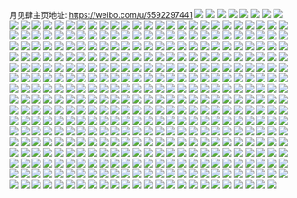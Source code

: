 月见肆主页地址: https://weibo.com/u/5592297441 
![](https://wx4.sinaimg.cn/mw2000/0066sI1Ply1h7bo11a62kj30u01sxacd.jpg) 
![](https://wx4.sinaimg.cn/mw2000/0066sI1Ply1h75y7lh2usj30wi1ycnfn.jpg) 
![](https://wx4.sinaimg.cn/mw2000/0066sI1Ply1h730e95eypj30s11j0q6h.jpg) 
![](https://wx4.sinaimg.cn/mw2000/0066sI1Ply1h730e8qz9dj30rs1j3tmu.jpg) 
![](https://wx4.sinaimg.cn/mw2000/0066sI1Ply1h6xsbyqex1j30u01sygp0.jpg) 
![](https://wx4.sinaimg.cn/mw2000/0066sI1Ply1h6rbe3k7ckj32bk36cqv6.jpg) 
![](https://wx4.sinaimg.cn/mw2000/0066sI1Ply1h4v340nkw0j30rq1awna2.jpg) 
![](https://wx4.sinaimg.cn/mw2000/0066sI1Ply1h4u18osd7fj32802yob2c.jpg) 
![](https://wx4.sinaimg.cn/mw2000/0066sI1Ply1h4u18mb9vpj32802yoe84.jpg) 
![](https://wx4.sinaimg.cn/mw2000/0066sI1Ply1h4u18uasa0j32802yohdw.jpg) 
![](https://wx4.sinaimg.cn/mw2000/0066sI1Ply1h4u18q6gkej31sc2dsnpe.jpg) 
![](https://wx4.sinaimg.cn/mw2000/0066sI1Ply1h4u18rcfr4j31sc2dshdu.jpg) 
![](https://wx4.sinaimg.cn/mw2000/0066sI1Ply1h4tz4ul0sej30wi1ycjy9.jpg) 
![](https://wx4.sinaimg.cn/mw2000/0066sI1Ply1h4tza6bzd5j32yo280npf.jpg) 
![](https://wx4.sinaimg.cn/mw2000/0066sI1Ply1h4qgtlqkdtj30rv0q3agl.jpg) 
![](https://wx4.sinaimg.cn/mw2000/0066sI1Ply1h4n2aumk8lj30nq0vjtgc.jpg) 
![](https://wx4.sinaimg.cn/mw2000/0066sI1Ply1h4cnz71pnjj33402c0e82.jpg) 
![](https://wx4.sinaimg.cn/mw2000/0066sI1Ply1h48271hblwj30wi17ck4i.jpg) 
![](https://wx4.sinaimg.cn/mw2000/0066sI1Ply1h45kdpdzj0j32c02c0e81.jpg) 
![](https://wx4.sinaimg.cn/mw2000/0066sI1Ply1h3yiwah1cfj30wi1ycqv5.jpg) 
![](https://wx4.sinaimg.cn/mw2000/0066sI1Ply1h3llx9hopxj31400u011a.jpg) 
![](https://wx4.sinaimg.cn/mw2000/0066sI1Ply1h3llx9te8aj31400u0gtk.jpg) 
![](https://wx4.sinaimg.cn/mw2000/0066sI1Ply1h2wle1kvpej30zj1hb7k9.jpg) 
![](https://wx4.sinaimg.cn/mw2000/0066sI1Ply1h2wle2768yj30vx1bv49z.jpg) 
![](https://wx4.sinaimg.cn/mw2000/0066sI1Ply1h2wle2ttylj310y1jfanh.jpg) 
![](https://wx4.sinaimg.cn/mw2000/0066sI1Ply1h2wle3c3fsj311s1kw466.jpg) 
![](https://wx4.sinaimg.cn/mw2000/0066sI1Ply1h2wle3otrpj311w1kwamd.jpg) 
![](https://wx4.sinaimg.cn/mw2000/0066sI1Ply1h2wle0t7sdj311w1kwk4r.jpg) 
![](https://wx4.sinaimg.cn/mw2000/0066sI1Ply1h16a6gtxklj334033vnpg.jpg) 
![](https://wx4.sinaimg.cn/mw2000/0066sI1Ply1h152gcfqssj32c03407wk.jpg) 
![](https://wx4.sinaimg.cn/mw2000/0066sI1Ply1h152ge896aj32c0340e85.jpg) 
![](https://wx4.sinaimg.cn/mw2000/0066sI1Ply1h152ggrr8vj32802yokjn.jpg) 
![](https://wx4.sinaimg.cn/mw2000/0066sI1Ply1h152gatqc7j32802yokjn.jpg) 
![](https://wx4.sinaimg.cn/mw2000/0066sI1Ply1h0j3ahgn51j30u01sx441.jpg) 
![](https://wx4.sinaimg.cn/mw2000/0066sI1Ply1h0j3ah7frqj30u01sxteb.jpg) 
![](https://wx4.sinaimg.cn/mw2000/0066sI1Ply1h0j3ahu8x0j30u01sxafs.jpg) 
![](https://wx4.sinaimg.cn/mw2000/0066sI1Ply1h0du4giw8yj32802you10.jpg) 
![](https://wx4.sinaimg.cn/mw2000/0066sI1Ply1h0du4nmxhej32802yox6r.jpg) 
![](https://wx4.sinaimg.cn/mw2000/0066sI1Ply1h0du4oa4nmj30u01sxgxe.jpg) 
![](https://wx4.sinaimg.cn/mw2000/0066sI1Ply1h0du478obzj30u01sx7bc.jpg) 
![](https://wx4.sinaimg.cn/mw2000/0066sI1Ply1h0du4qjkuhj31yc0winju.jpg) 
![](https://wx4.sinaimg.cn/mw2000/0066sI1Ply1h0du4ss2w6j31yc0wie21.jpg) 
![](https://wx4.sinaimg.cn/mw2000/0066sI1Ply1h0du4uj4h8j31yc0wiazi.jpg) 
![](https://wx4.sinaimg.cn/mw2000/0066sI1Ply1h0du4wcnhbj31yc0wi1kx.jpg) 
![](https://wx4.sinaimg.cn/mw2000/0066sI1Ply1gzz6h0op68j32802yokjo.jpg) 
![](https://wx4.sinaimg.cn/mw2000/0066sI1Ply1gztgwi2opyj30u01sy103.jpg) 
![](https://wx4.sinaimg.cn/mw2000/0066sI1Ply1gzkc3equb0j32yo280npf.jpg) 
![](https://wx4.sinaimg.cn/mw2000/0066sI1Ply1gz22cypc0jj32802yoe83.jpg) 
![](https://wx4.sinaimg.cn/mw2000/0066sI1Ply1gz22d1au79j32802yoqv7.jpg) 
![](https://wx4.sinaimg.cn/mw2000/0066sI1Ply1gyxx3oqsevj31jk224h4p.jpg) 
![](https://wx4.sinaimg.cn/mw2000/0066sI1Ply1gyvibestnsj30u01sxk34.jpg) 
![](https://wx4.sinaimg.cn/mw2000/0066sI1Ply1gytc00sgv3j30wi1ycthi.jpg) 
![](https://wx4.sinaimg.cn/mw2000/0066sI1Ply1gyfi6b5aadj32802yonpf.jpg) 
![](https://wx4.sinaimg.cn/mw2000/0066sI1Ply1gy50qr6zvzj30u0140n24.jpg) 
![](https://wx4.sinaimg.cn/mw2000/0066sI1Ply1gy0h4ofm3aj30u0140guf.jpg) 
![](https://wx4.sinaimg.cn/mw2000/0066sI1Ply1gy0h4os4tjj30gk0mhmxp.jpg) 
![](https://wx4.sinaimg.cn/mw2000/0066sI1Ply1gxxm8vxj1qj30k00k0af0.jpg) 
![](https://wx4.sinaimg.cn/mw2000/0066sI1Ply1gxxma012kuj32yo2801l0.jpg) 
![](https://wx4.sinaimg.cn/mw2000/0066sI1Ply1gxxma6eey8j33402c0qv6.jpg) 
![](https://wx4.sinaimg.cn/mw2000/0066sI1Ply1gxpahhbqsdj32yo280e84.jpg) 
![](https://wx4.sinaimg.cn/mw2000/0066sI1Ply1gxpaf4ysimj32802yoe84.jpg) 
![](https://wx4.sinaimg.cn/mw2000/0066sI1Ply1gxpahqgi6aj32802yo4qs.jpg) 
![](https://wx4.sinaimg.cn/mw2000/0066sI1Ply1gxpahxe6vaj32yo280npg.jpg) 
![](https://wx4.sinaimg.cn/mw2000/0066sI1Ply1gxc9y80gw1j30u0140gw1.jpg) 
![](https://wx4.sinaimg.cn/mw2000/0066sI1Ply1gxb6d2xqw9j31400u0jyi.jpg) 
![](https://wx4.sinaimg.cn/mw2000/0066sI1Ply1gx5972mbuhj30u0140tj6.jpg) 
![](https://wx4.sinaimg.cn/mw2000/0066sI1Ply1gx5971m1dkj30u0140dsk.jpg) 
![](https://wx4.sinaimg.cn/mw2000/0066sI1Ply1gwu5d1f2osj30wi177dwt.jpg) 
![](https://wx4.sinaimg.cn/mw2000/0066sI1Ply1gwkmb56g0gj30u00u0tln.jpg) 
![](https://wx4.sinaimg.cn/mw2000/0066sI1Ply1gwifti5rvdj32802you0z.jpg) 
![](https://wx4.sinaimg.cn/mw2000/0066sI1Ply1gwiftmurzuj32802yokjn.jpg) 
![](https://wx4.sinaimg.cn/mw2000/0066sI1Ply1gw7rmbv8clj30u00u0ahm.jpg) 
![](https://wx4.sinaimg.cn/mw2000/0066sI1Ply1gw7rmci5dyj30u00u0q9f.jpg) 
![](https://wx4.sinaimg.cn/mw2000/0066sI1Ply1gvzwafsh7aj32yo280u0z.jpg) 
![](https://wx4.sinaimg.cn/mw2000/0066sI1Ply1gvzwabrigdj32802yonpg.jpg) 
![](https://wx4.sinaimg.cn/mw2000/0066sI1Ply1gvzwae1vm1j32yo2804qr.jpg) 
![](https://wx4.sinaimg.cn/mw2000/0066sI1Ply1gvzwa945o0j32yo1o0kjm.jpg) 
![](https://wx4.sinaimg.cn/mw2000/0066sI1Ply1gvzwah57cgj33402c0u0y.jpg) 
![](https://wx4.sinaimg.cn/mw2000/0066sI1Ply1gvzwaisumnj32yo1o0e82.jpg) 
![](https://wx4.sinaimg.cn/mw2000/0066sI1Ply1gvzwaud3ebj32802you0z.jpg) 
![](https://wx4.sinaimg.cn/mw2000/0066sI1Ply1gvzwanvao5j32802yo1l1.jpg) 
![](https://wx4.sinaimg.cn/mw2000/0066sI1Ply1gvu3ikhoqrj316o16oqg3.jpg) 
![](https://wx4.sinaimg.cn/mw2000/0066sI1Ply1gvhanl11xrj60u00bf75o02.jpg) 
![](https://wx4.sinaimg.cn/mw2000/0066sI1Ply1gvfx8yu8nyj60c80c1myj02.jpg) 
![](https://wx4.sinaimg.cn/mw2000/0066sI1Ply1gv6pwibg5cj62yo2yo1l002.jpg) 
![](https://wx4.sinaimg.cn/mw2000/0066sI1Ply1gubtzkz8ynj61t00u0ajb02.jpg) 
![](https://wx4.sinaimg.cn/mw2000/0066sI1Ply1gubtzp3zdfj61t00u0ajw02.jpg) 
![](https://wx4.sinaimg.cn/mw2000/0066sI1Ply1gubtzrus69j31t00u0akb.jpg) 
![](https://wx4.sinaimg.cn/mw2000/0066sI1Ply1gu653mew1ej60qo1avwh002.jpg) 
![](https://wx4.sinaimg.cn/mw2000/0066sI1Ply1gu653n197vj60qo1b9mzr02.jpg) 
![](https://wx4.sinaimg.cn/mw2000/0066sI1Ply1gt4mjsc5vpj316o16o1kx.jpg) 
![](https://wx4.sinaimg.cn/mw2000/0066sI1Ply1gt0m7c21i0j328t340b29.jpg) 
![](https://wx4.sinaimg.cn/mw2000/0066sI1Pgy1gsfti4gtogj31w12ip7wj.jpg) 
![](https://wx4.sinaimg.cn/mw2000/0066sI1Pgy1gsfti6nhtgj31w12ip4qr.jpg) 
![](https://wx4.sinaimg.cn/mw2000/0066sI1Pgy1gsfti8jkg3j34cg39cnpf.jpg) 
![](https://wx4.sinaimg.cn/mw2000/0066sI1Pgy1gsftibesdyj32io1xrnpf.jpg) 
![](https://wx4.sinaimg.cn/mw2000/0066sI1Pgy1gsftid7rwkj313a0u04lm.jpg) 
![](https://wx4.sinaimg.cn/mw2000/0066sI1Ply1gs46dbqzl0j31e71e71kx.jpg) 
![](https://wx4.sinaimg.cn/mw2000/0066sI1Ply1gs46dd9242j317u17t4l4.jpg) 
![](https://wx4.sinaimg.cn/mw2000/0066sI1Ply1gs46deivkkj31a21a1khp.jpg) 
![](https://wx4.sinaimg.cn/mw2000/0066sI1Ply1gs46dg1gwej3175174qk0.jpg) 
![](https://wx4.sinaimg.cn/mw2000/0066sI1Ply1gs454l384cj31mo1mo1l1.jpg) 
![](https://wx4.sinaimg.cn/mw2000/0066sI1Ply1grvcg9pr7vj30u018yjvm.jpg) 
![](https://wx4.sinaimg.cn/mw2000/0066sI1Ply1grtsxe9p0uj32681mob2d.jpg) 
![](https://wx4.sinaimg.cn/mw2000/0066sI1Ply1grtsxf0zjqj316l16nnpd.jpg) 
![](https://wx4.sinaimg.cn/mw2000/0066sI1Ply1grtsyclu5oj61400u0n2302.jpg) 
![](https://wx4.sinaimg.cn/mw2000/0066sI1Ply1grp5vvi2dfj30mg0bamyp.jpg) 
![](https://wx4.sinaimg.cn/mw2000/0066sI1Ply1grgvclf8rvj30u00h6taf.jpg) 
![](https://wx4.sinaimg.cn/mw2000/0066sI1Ply1grgvdja3pwj30u00u0n0c.jpg) 
![](https://wx4.sinaimg.cn/mw2000/0066sI1Ply1grci9dq4qmj31400u0grf.jpg) 
![](https://wx4.sinaimg.cn/mw2000/0066sI1Ply1grciapujlwj31mo268kjq.jpg) 
![](https://wx4.sinaimg.cn/mw2000/0066sI1Ply1grcias60huj31mo268qvb.jpg) 
![](https://wx4.sinaimg.cn/mw2000/0066sI1Ply1grciauaxegj31mo268kjr.jpg) 
![](https://wx4.sinaimg.cn/mw2000/0066sI1Ply1grci5ubhqpj30qo0qowgr.jpg) 
![](https://wx4.sinaimg.cn/mw2000/0066sI1Ply1gr93virsr3j30u00dcjsg.jpg) 
![](https://wx4.sinaimg.cn/mw2000/0066sI1Ply1gr5aq9ksosj30u00i9n44.jpg) 
![](https://wx4.sinaimg.cn/mw2000/0066sI1Ply1gqzu2izy8lj31mo268kjq.jpg) 
![](https://wx4.sinaimg.cn/mw2000/0066sI1Ply1gqzu2kb980j62yo3y8qv702.jpg) 
![](https://wx4.sinaimg.cn/mw2000/0066sI1Ply1gqztx50rlsj60u01t04lm02.jpg) 
![](https://wx4.sinaimg.cn/mw2000/0066sI1Ply1gqp2x06lxkj31kw16onpd.jpg) 
![](https://wx4.sinaimg.cn/mw2000/0066sI1Ply1gqmsn9h3ppj31t00u0avp.jpg) 
![](https://wx4.sinaimg.cn/mw2000/0066sI1Ply1gqmsna2hyoj31t00u0nfe.jpg) 
![](https://wx4.sinaimg.cn/mw2000/0066sI1Ply1gqmsnah0d5j31t00u0qk3.jpg) 
![](https://wx4.sinaimg.cn/mw2000/0066sI1Ply1gqmsnauvr6j31t00u0h22.jpg) 
![](https://wx4.sinaimg.cn/mw2000/0066sI1Ply1gqmsnbaat6j31t00u07jq.jpg) 
![](https://wx4.sinaimg.cn/mw2000/0066sI1Ply1gqmsnci05cj31t00u0gx8.jpg) 
![](https://wx4.sinaimg.cn/mw2000/0066sI1Ply1gqmsnd0dsgj31t00u0wxx.jpg) 
![](https://wx4.sinaimg.cn/mw2000/0066sI1Ply1gqmsndb2vuj31t00u04ea.jpg) 
![](https://wx4.sinaimg.cn/mw2000/0066sI1Ply1gqmsndqyrfj31t00u0dzg.jpg) 
![](https://wx4.sinaimg.cn/mw2000/0066sI1Ply1gqm8wfouokj32402tcu0x.jpg) 
![](https://wx4.sinaimg.cn/mw2000/0066sI1Ply1gqkb13r7aoj3240240x6p.jpg) 
![](https://wx4.sinaimg.cn/mw2000/0066sI1Ply1gqjlfirp0aj30u00u0q7l.jpg) 
![](https://wx4.sinaimg.cn/mw2000/0066sI1Ply1gqic11w4rgj30u011iq8f.jpg) 
![](https://wx4.sinaimg.cn/mw2000/0066sI1Ply1gq8j27gsjcj316o16o1kx.jpg) 
![](https://wx4.sinaimg.cn/mw2000/0066sI1Ply1gq8j296qh1j316o16o1kx.jpg) 
![](https://wx4.sinaimg.cn/mw2000/0066sI1Ply1gq8j2a5eh5j316o16o1kx.jpg) 
![](https://wx4.sinaimg.cn/mw2000/0066sI1Ply1gq8j5q4szbj30tc0u0ai9.jpg) 
![](https://wx4.sinaimg.cn/mw2000/0066sI1Ply1gq8j5r9rwcj31mq1o04qp.jpg) 
![](https://wx4.sinaimg.cn/mw2000/0066sI1Ply1gq8j7hz0jkj31mo1mo1l0.jpg) 
![](https://wx4.sinaimg.cn/mw2000/0066sI1Ply1gq5nfdaoprj31kw16ohdt.jpg) 
![](https://wx4.sinaimg.cn/mw2000/0066sI1Ply1gq5nff1zq3j31kw16ou0x.jpg) 
![](https://wx4.sinaimg.cn/mw2000/0066sI1Ply1gq5nfl596tj32681mo4qt.jpg) 
![](https://wx4.sinaimg.cn/mw2000/0066sI1Ply1gq5nfgtm53j31kw16ox6p.jpg) 
![](https://wx4.sinaimg.cn/mw2000/0066sI1Ply1gq5nfmt5u6j31mo2684qs.jpg) 
![](https://wx4.sinaimg.cn/mw2000/0066sI1Ply1gq5nfje8omj33402c0x6v.jpg) 
![](https://wx4.sinaimg.cn/mw2000/0066sI1Ply1gq39rq2us8j31ey0u0tjm.jpg) 
![](https://wx4.sinaimg.cn/mw2000/0066sI1Ply1gq26rtmzbxj30km0kmadt.jpg) 
![](https://wx4.sinaimg.cn/mw2000/0066sI1Ply1gq0g3csgh4j30u00u0dkz.jpg) 
![](https://wx4.sinaimg.cn/mw2000/0066sI1Ply1gpye5if6pij32681moe87.jpg) 
![](https://wx4.sinaimg.cn/mw2000/0066sI1Ply1gpye5l6wuzj32681mo1l3.jpg) 
![](https://wx4.sinaimg.cn/mw2000/0066sI1Ply1gpvunvby4jj30sk0sjwh9.jpg) 
![](https://wx4.sinaimg.cn/mw2000/0066sI1Ply1gpqokq9339j30u01t0k50.jpg) 
![](https://wx4.sinaimg.cn/mw2000/0066sI1Ply1gpnqfxon3wj31hc0qo7wh.jpg) 
![](https://wx4.sinaimg.cn/mw2000/0066sI1Ply1gphetri9i4j30sv1hc7v1.jpg) 
![](https://wx4.sinaimg.cn/mw2000/0066sI1Ply1gph642s357j32tc2407wi.jpg) 
![](https://wx4.sinaimg.cn/mw2000/0066sI1Ply1gpeogntjpyj30u00tyab1.jpg) 
![](https://wx4.sinaimg.cn/mw2000/0066sI1Ply1gpeogobjhxj30u00tyt9f.jpg) 
![](https://wx4.sinaimg.cn/mw2000/0066sI1Ply1govgcpxq51j32c0340u0y.jpg) 
![](https://wx4.sinaimg.cn/mw2000/0066sI1Ply1goqgv1zud7j30u00u01kx.jpg) 
![](https://wx4.sinaimg.cn/mw2000/0066sI1Ply1goozh5objvj30u00u0quc.jpg) 
![](https://wx4.sinaimg.cn/mw2000/0066sI1Ply1gnznu1igf7j30u00x2jwh.jpg) 
![](https://wx4.sinaimg.cn/mw2000/0066sI1Ply1gnatr3k3ydj30at0gvt9z.jpg) 
![](https://wx4.sinaimg.cn/mw2000/0066sI1Ply1gna5kcb6m8j30u0140n20.jpg) 
![](https://wx4.sinaimg.cn/mw2000/0066sI1Ply1gna5kczt76j30k00f03zq.jpg) 
![](https://wx4.sinaimg.cn/mw2000/0066sI1Ply1gmztzg94xqj31400u0qv5.jpg) 
![](https://wx4.sinaimg.cn/mw2000/0066sI1Ply1gmrowx2clwj315o2507wh.jpg) 
![](https://wx4.sinaimg.cn/mw2000/0066sI1Ply1gmkv2aginfj30u00u0x38.jpg) 
![](https://wx4.sinaimg.cn/mw2000/0066sI1Ply1gmioqqy139j30qo0qojsx.jpg) 
![](https://wx4.sinaimg.cn/mw2000/0066sI1Ply1gm0iku2jbsj33uw5eh1ky.jpg) 
![](https://wx4.sinaimg.cn/mw2000/0066sI1Ply1gm0ikrbbofj31900u0tdj.jpg) 
![](https://wx4.sinaimg.cn/mw2000/0066sI1Ply1glzwxhvhk7j30u01t07da.jpg) 
![](https://wx4.sinaimg.cn/mw2000/0066sI1Ply1glzwxi5uqcj30t50mdmzz.jpg) 
![](https://wx4.sinaimg.cn/mw2000/0066sI1Ply1glyq0sldy6j30u00ocgo2.jpg) 
![](https://wx4.sinaimg.cn/mw2000/0066sI1Ply1glyq0tduvhj30u00u01kx.jpg) 
![](https://wx4.sinaimg.cn/mw2000/0066sI1Ply1glqveuaupsj32402tckjn.jpg) 
![](https://wx4.sinaimg.cn/mw2000/0066sI1Ply1glqvevfi7fj32402tckjn.jpg) 
![](https://wx4.sinaimg.cn/mw2000/0066sI1Ply1gljwa8182kj30u00qmqa7.jpg) 
![](https://wx4.sinaimg.cn/mw2000/0066sI1Ply1glaht56pz2j30u00u015w.jpg) 
![](https://wx4.sinaimg.cn/mw2000/0066sI1Ply1gl6g6chgzej30u0140qa7.jpg) 
![](https://wx4.sinaimg.cn/mw2000/0066sI1Ply1gl2ban9mrrj30u00rxdms.jpg) 
![](https://wx4.sinaimg.cn/mw2000/0066sI1Ply1gkxuqu0swvj32tc2407wi.jpg) 
![](https://wx4.sinaimg.cn/mw2000/0066sI1Ply1gkrvtp67tcj32402tcu0x.jpg) 
![](https://wx4.sinaimg.cn/mw2000/0066sI1Ply1gknnn90b2cj30u00u0au1.jpg) 
![](https://wx4.sinaimg.cn/mw2000/0066sI1Ply1gkepir72d2j30u00u0x5d.jpg) 
![](https://wx4.sinaimg.cn/mw2000/0066sI1Ply1gkda9miohlj30wv0gj419.jpg) 
![](https://wx4.sinaimg.cn/mw2000/0066sI1Ply1gk6p0yzlfjj31400u0e81.jpg) 
![](https://wx4.sinaimg.cn/mw2000/0066sI1Ply1gk5ef4er1vj30u00u04qp.jpg) 
![](https://wx4.sinaimg.cn/mw2000/0066sI1Ply1gk08uvuyovj30u00u04qp.jpg) 
![](https://wx4.sinaimg.cn/mw2000/0066sI1Ply1gk08uwhukuj30u00u04qp.jpg) 
![](https://wx4.sinaimg.cn/mw2000/0066sI1Ply1gjtyuo468oj312l108n1k.jpg) 
![](https://wx4.sinaimg.cn/mw2000/0066sI1Ply1gjtyuoby3hj30zv0wbmyz.jpg) 
![](https://wx4.sinaimg.cn/mw2000/0066sI1Ply1gjiauipqchj32tc2407wi.jpg) 
![](https://wx4.sinaimg.cn/mw2000/0066sI1Ply1gjchiv8pvkj30u00u07wh.jpg) 
![](https://wx4.sinaimg.cn/mw2000/0066sI1Ply1gj1wpg4jfdj32402tcnpd.jpg) 
![](https://wx4.sinaimg.cn/mw2000/0066sI1Ply1gj1wpifghjj32402tcqv5.jpg) 
![](https://wx4.sinaimg.cn/mw2000/0066sI1Ply1giza3x5txbj32tc2404qr.jpg) 
![](https://wx4.sinaimg.cn/mw2000/0066sI1Ply1giza3yldpjj32tc240qv6.jpg) 
![](https://wx4.sinaimg.cn/mw2000/0066sI1Ply1giza407q9xj32tc240hdv.jpg) 
![](https://wx4.sinaimg.cn/mw2000/0066sI1Ply1giza41tbjbj32402tchdu.jpg) 
![](https://wx4.sinaimg.cn/mw2000/0066sI1Ply1giv2ow6dzrj32tc240b2a.jpg) 
![](https://wx4.sinaimg.cn/mw2000/0066sI1Ply1giv2oyo31yj32tc240e82.jpg) 
![](https://wx4.sinaimg.cn/mw2000/0066sI1Ply1gievoaaezej30u00u07uk.jpg) 
![](https://wx4.sinaimg.cn/mw2000/0066sI1Ply1gib2b637hkj30u00gdabb.jpg) 
![](https://wx4.sinaimg.cn/mw2000/0066sI1Ply1gib2b6g7qgj30u00juq69.jpg) 
![](https://wx4.sinaimg.cn/mw2000/0066sI1Ply1gib2b6t399j30u00z10xq.jpg) 
![](https://wx4.sinaimg.cn/mw2000/0066sI1Ply1ghwi32yf3dj30u01t0e0w.jpg) 
![](https://wx4.sinaimg.cn/mw2000/0066sI1Ply1ghwi33g09vj30u01t017c.jpg) 
![](https://wx4.sinaimg.cn/mw2000/0066sI1Ply1ghrwvhznr6j30u00u01kx.jpg) 
![](https://wx4.sinaimg.cn/mw2000/0066sI1Ply1ghrwvj1u4mj30u00u07wh.jpg) 
![](https://wx4.sinaimg.cn/mw2000/0066sI1Ply1ghf14046qrj30u00u0hdt.jpg) 
![](https://wx4.sinaimg.cn/mw2000/0066sI1Ply1ghf142a5d1j30u01t07wh.jpg) 
![](https://wx4.sinaimg.cn/mw2000/0066sI1Ply1ggbx63uavnj30u00s4afx.jpg) 
![](https://wx4.sinaimg.cn/mw2000/0066sI1Ply1ggbx64a93yj30u00skgqr.jpg) 
![](https://wx4.sinaimg.cn/mw2000/0066sI1Ply1ggbx64ktmij30u00s3af6.jpg) 
![](https://wx4.sinaimg.cn/mw2000/0066sI1Ply1gfz8u44l8uj30u01t07pa.jpg) 
![](https://wx4.sinaimg.cn/mw2000/0066sI1Ply1gfz8u4movej30u01t0gmq.jpg) 
![](https://wx4.sinaimg.cn/mw2000/0066sI1Ply1gftcjgdhpjj30u01t0q8x.jpg) 
![](https://wx4.sinaimg.cn/mw2000/0066sI1Ply1gfrlfx9z1dj30yc1n81kx.jpg) 
![](https://wx4.sinaimg.cn/mw2000/0066sI1Ply1gfrlfxseqcj30yc1n8e6v.jpg) 
![](https://wx4.sinaimg.cn/mw2000/0066sI1Ply1gfrlfyinhaj30z91iy1k8.jpg) 
![](https://wx4.sinaimg.cn/mw2000/0066sI1Ply1gfrlfzdxgjj30z90ppakz.jpg) 
![](https://wx4.sinaimg.cn/mw2000/0066sI1Ply1gfrlfztz5fj30va1n5hc7.jpg) 
![](https://wx4.sinaimg.cn/mw2000/0066sI1Ply1gfouw7g3wtj30u01t04qp.jpg) 
![](https://wx4.sinaimg.cn/mw2000/0066sI1Ply1gfouw8kbmrj30u01t04qp.jpg) 
![](https://wx4.sinaimg.cn/mw2000/0066sI1Ply1gflzp6cpttj31t00u0tq4.jpg) 
![](https://wx4.sinaimg.cn/mw2000/0066sI1Ply1gfeeaucn0kj30u012d0zt.jpg) 
![](https://wx4.sinaimg.cn/mw2000/0066sI1Ply1gf8jazl5q8j31n918fqd4.jpg) 
![](https://wx4.sinaimg.cn/mw2000/0066sI1Ply1gf8jazxh5sj31n918f7fu.jpg) 
![](https://wx4.sinaimg.cn/mw2000/0066sI1Ply1gf8jb0agvej31n918fgza.jpg) 
![](https://wx4.sinaimg.cn/mw2000/0066sI1Ply1gf8jb0qn3zj31n918f148.jpg) 
![](https://wx4.sinaimg.cn/mw2000/0066sI1Ply1gf2gwhxqsfj30u00u0n26.jpg) 
![](https://wx4.sinaimg.cn/mw2000/0066sI1Ply1gf239plyknj30u00nk0y6.jpg) 
![](https://wx4.sinaimg.cn/mw2000/0066sI1Ply1gf239q6350j30u00o1afk.jpg) 
![](https://wx4.sinaimg.cn/mw2000/0066sI1Ply1gf239qjslmj30u00csq5c.jpg) 
![](https://wx4.sinaimg.cn/mw2000/0066sI1Ply1gez0bbvdxkj30u01t01ed.jpg) 
![](https://wx4.sinaimg.cn/mw2000/0066sI1Ply1gez0bc69swj30u01t0e1p.jpg) 
![](https://wx4.sinaimg.cn/mw2000/0066sI1Ply1gewce12qzfj31hc0u0412.jpg) 
![](https://wx4.sinaimg.cn/mw2000/0066sI1Ply1gewce1q0nyj31t00u07ke.jpg) 
![](https://wx4.sinaimg.cn/mw2000/0066sI1Ply1gevw4s319ij30u01t0wne.jpg) 
![](https://wx4.sinaimg.cn/mw2000/0066sI1Ply1ger3jjymwwj30rs14hwh2.jpg) 
![](https://wx4.sinaimg.cn/mw2000/0066sI1Ply1gepiz5u2q6j30m80kl3zz.jpg) 
![](https://wx4.sinaimg.cn/mw2000/0066sI1Ply1gencujqrj0j30u01t0758.jpg) 
![](https://wx4.sinaimg.cn/mw2000/0066sI1Ply1gekvobsr6jj30u00u0gry.jpg) 
![](https://wx4.sinaimg.cn/mw2000/0066sI1Ply1gejvwzy34cj30u00qqjvn.jpg) 
![](https://wx4.sinaimg.cn/mw2000/0066sI1Ply1gedbnlmxstj30qo0qo767.jpg) 
![](https://wx4.sinaimg.cn/mw2000/0066sI1Ply1geblnbj86yj30u018f495.jpg) 
![](https://wx4.sinaimg.cn/mw2000/0066sI1Ply1ge70m2boz1j30qo0lejt7.jpg) 
![](https://wx4.sinaimg.cn/mw2000/0066sI1Ply1ge4r5pw9lij30u00u0ada.jpg) 
![](https://wx4.sinaimg.cn/mw2000/0066sI1Ply1ge454ctdjsj30ov0ovwl4.jpg) 
![](https://wx4.sinaimg.cn/mw2000/0066sI1Ply1ge0mhj0cnmj30u00u0aff.jpg) 
![](https://wx4.sinaimg.cn/mw2000/0066sI1Ply1ge0mlv4d8wj30u00u00wo.jpg) 
![](https://wx4.sinaimg.cn/mw2000/0066sI1Ply1ge0idgun3yj30qo0zk0vo.jpg) 
![](https://wx4.sinaimg.cn/mw2000/0066sI1Ply1gdzl8lx4erj30u00u0h4p.jpg) 
![](https://wx4.sinaimg.cn/mw2000/0066sI1Ply1gdz8r2znkuj30u00tytaw.jpg) 
![](https://wx4.sinaimg.cn/mw2000/0066sI1Ply1gdz8r3kcghj30u00u0jxc.jpg) 
![](https://wx4.sinaimg.cn/mw2000/0066sI1Ply1gdz8r3siokj30u00tyn0h.jpg) 
![](https://wx4.sinaimg.cn/mw2000/0066sI1Ply1gdysd467rwj30qo0qo40g.jpg) 
![](https://wx4.sinaimg.cn/mw2000/0066sI1Ply1gdvd2ayul5j30u00u0qa8.jpg) 
![](https://wx4.sinaimg.cn/mw2000/0066sI1Ply1gdrdviqqgxj32tc240nop.jpg) 
![](https://wx4.sinaimg.cn/mw2000/0066sI1Ply1gdnt3bqcfij30ps0hvjud.jpg) 
![](https://wx4.sinaimg.cn/mw2000/0066sI1Ply1gdnj0tab4fj30ic07cmy9.jpg) 
![](https://wx4.sinaimg.cn/mw2000/0066sI1Ply1gdm5za58hjj3074074dg1.jpg) 
![](https://wx4.sinaimg.cn/mw2000/0066sI1Ply1gdfglqabm4j3222340qv5.jpg) 
![](https://wx4.sinaimg.cn/mw2000/0066sI1Ply1gdfglocsvdj30tf15jgxy.jpg) 
![](https://wx4.sinaimg.cn/mw2000/0066sI1Ply1gdfgm15j5bj33n856oqv6.jpg) 
![](https://wx4.sinaimg.cn/mw2000/0066sI1Ply1gdfglxsa6hj32kl3uxhdx.jpg) 
![](https://wx4.sinaimg.cn/mw2000/0066sI1Ply1gdfgm4zph9j33gg56onpe.jpg) 
![](https://wx4.sinaimg.cn/mw2000/0066sI1Ply1gdfgm5ric7j30kt0zu773.jpg) 
![](https://wx4.sinaimg.cn/mw2000/0066sI1Ply1gdfgm991gpj31jk2lrhdy.jpg) 
![](https://wx4.sinaimg.cn/mw2000/0066sI1Ply1gdfgm9ukq3j30k00ukgo7.jpg) 
![](https://wx4.sinaimg.cn/mw2000/0066sI1Ply1gd9y8qdjz8j30u00tymy4.jpg) 
![](https://wx4.sinaimg.cn/mw2000/0066sI1Ply1gd6jkvkfs5j30u01t0kj8.jpg) 
![](https://wx4.sinaimg.cn/mw2000/0066sI1Ply1gd5sxwgbcfj30u00u04eu.jpg) 
![](https://wx4.sinaimg.cn/mw2000/0066sI1Ply1gd5sxzz4vqj32tc2404qq.jpg) 
![](https://wx4.sinaimg.cn/mw2000/0066sI1Ply1gcoyc2rjhyj30u01t0e38.jpg) 
![](https://wx4.sinaimg.cn/mw2000/0066sI1Ply1gcno4503vbj30u01t0gog.jpg) 
![](https://wx4.sinaimg.cn/mw2000/0066sI1Ply1gcleuzgckzj30ku10otiv.jpg) 
![](https://wx4.sinaimg.cn/mw2000/0066sI1Ply1gci95su30pj32tc2407wi.jpg) 
![](https://wx4.sinaimg.cn/mw2000/0066sI1Ply1gci95xb4duj32tc240npe.jpg) 
![](https://wx4.sinaimg.cn/mw2000/0066sI1Ply1gc4idtrczjj30yc1o0trg.jpg) 
![](https://wx4.sinaimg.cn/mw2000/0066sI1Ply1gbz7h9xqhrj30u00u0wy5.jpg) 
![](https://wx4.sinaimg.cn/mw2000/0066sI1Ply1gbycw0ox03j30u00u0nca.jpg) 
![](https://wx4.sinaimg.cn/mw2000/0066sI1Ply1ga4jge9te4j30yi0v37wh.jpg) 
![](https://wx4.sinaimg.cn/mw2000/0066sI1Ply1ga38ohpei2j30u00vkwl6.jpg) 
![](https://wx4.sinaimg.cn/mw2000/0066sI1Ply1g9wfgoub0zj30u00jcn0y.jpg) 
![](https://wx4.sinaimg.cn/mw2000/0066sI1Ply1g9uzbx68dlj30u01f3462.jpg) 
![](https://wx4.sinaimg.cn/mw2000/0066sI1Ply1g9uzbyy7hrj315b1yce81.jpg) 
![](https://wx4.sinaimg.cn/mw2000/0066sI1Ply1g9a4k9svx6j30qo0qoq3r.jpg) 
![](https://wx4.sinaimg.cn/mw2000/0066sI1Ply1g8yov8vw4pj30e70e7t93.jpg) 
![](https://wx4.sinaimg.cn/mw2000/0066sI1Ply1g8whrseowsj30u00u04e7.jpg) 
![](https://wx4.sinaimg.cn/mw2000/0066sI1Ply1g8whrtahzpj30u00u0aqb.jpg) 
![](https://wx4.sinaimg.cn/mw2000/0066sI1Ply1g88irwtyq2j30u00u0aek.jpg) 
![](https://wx4.sinaimg.cn/mw2000/0066sI1Ply1g7t9yw4z7fj30u01edwkg.jpg) 
![](https://wx4.sinaimg.cn/mw2000/0066sI1Ply1g7t9ywogjkj30u01ea44u.jpg) 
![](https://wx4.sinaimg.cn/mw2000/0066sI1Ply1g7qvmk2knkj30u00u00zd.jpg) 
![](https://wx4.sinaimg.cn/mw2000/0066sI1Ply1g7qs9c52kvj30u00u0dio.jpg) 
![](https://wx4.sinaimg.cn/mw2000/0066sI1Ply1g7qrpnwrw4j30u00u0q6j.jpg) 
![](https://wx4.sinaimg.cn/mw2000/0066sI1Ply1g77f80sn0dj30i00hyjsq.jpg) 
![](https://wx4.sinaimg.cn/mw2000/0066sI1Ply1g77f81lv64j30fj0fidge.jpg) 
![](https://wx4.sinaimg.cn/mw2000/0066sI1Ply1g769u93umpj30u00u041o.jpg) 
![](https://wx4.sinaimg.cn/mw2000/0066sI1Ply1g769u9kmoqj30u00u075t.jpg) 
![](https://wx4.sinaimg.cn/mw2000/0066sI1Ply1g71ig73iejj30u01t0gtx.jpg) 
![](https://wx4.sinaimg.cn/mw2000/0066sI1Ply1g71ig7ml5hj30u01t0q3e.jpg) 
![](https://wx4.sinaimg.cn/mw2000/0066sI1Ply1g709675a2lj30u00u0djy.jpg) 
![](https://wx4.sinaimg.cn/mw2000/0066sI1Ply1g6wrq9ymq5j31400u0wm3.jpg) 
![](https://wx4.sinaimg.cn/mw2000/0066sI1Ply1g6usrft9srj30u00tyq3z.jpg) 
![](https://wx4.sinaimg.cn/mw2000/0066sI1Ply1g6sef1q8h3j30u00drzmo.jpg) 
![](https://wx4.sinaimg.cn/mw2000/0066sI1Ply1g6sef294muj30u00u0tdj.jpg) 
![](https://wx4.sinaimg.cn/mw2000/0066sI1Ply1g6pzg5kkctj30u00u0gou.jpg) 
![](https://wx4.sinaimg.cn/mw2000/0066sI1Ply1g6pzg673vtj31400u078i.jpg) 
![](https://wx4.sinaimg.cn/mw2000/0066sI1Ply1g6pzg6vnbuj31400u00z2.jpg) 
![](https://wx4.sinaimg.cn/mw2000/0066sI1Ply1g6jvmfpetfj30qo0qodn8.jpg) 
![](https://wx4.sinaimg.cn/mw2000/0066sI1Ply1g6jvmgk5xlj30qo0qo7bz.jpg) 
![](https://wx4.sinaimg.cn/mw2000/0066sI1Ply1g6jvmhamw9j30qo0qodng.jpg) 
![](https://wx4.sinaimg.cn/mw2000/0066sI1Ply1g6ja7g0opwj30k00k0myl.jpg) 
![](https://wx4.sinaimg.cn/mw2000/0066sI1Ply1g6j55nzi6vj30qo0qon29.jpg) 
![](https://wx4.sinaimg.cn/mw2000/0066sI1Ply1g6j56r5xa9j30qo0qowjh.jpg) 
![](https://wx4.sinaimg.cn/mw2000/0066sI1Ply1g6ht4ljyegj30qo0qo439.jpg) 
![](https://wx4.sinaimg.cn/mw2000/0066sI1Ply1g6hmnqexggj30qo1lsk4u.jpg) 
![](https://wx4.sinaimg.cn/mw2000/0066sI1Ply1g6gh2mfspjj30k00k00t8.jpg) 
![](https://wx4.sinaimg.cn/mw2000/0066sI1Ply1g6gh2mpt17j30k00k0aal.jpg) 
![](https://wx4.sinaimg.cn/mw2000/0066sI1Ply1g6gh2mzq7bj30k00k0t9c.jpg) 
![](https://wx4.sinaimg.cn/mw2000/0066sI1Ply1g6gh2nadnvj30k00k0jsm.jpg) 
![](https://wx4.sinaimg.cn/mw2000/0066sI1Ply1g6fp5tdqstj30qo0qotcq.jpg) 
![](https://wx4.sinaimg.cn/mw2000/0066sI1Ply1g6fgijjmafj30qo0qodjl.jpg) 
![](https://wx4.sinaimg.cn/mw2000/0066sI1Ply1g6fgijxg3xj30qo0qojsz.jpg) 
![](https://wx4.sinaimg.cn/mw2000/0066sI1Ply1g6feyo6yecj30qo1ls44p.jpg) 
![](https://wx4.sinaimg.cn/mw2000/0066sI1Ply1g6feyoxmf5j30qo1lstej.jpg) 
![](https://wx4.sinaimg.cn/mw2000/0066sI1Ply1g6feyplj2hj30qo1lsgrr.jpg) 
![](https://wx4.sinaimg.cn/mw2000/0066sI1Ply1g6feyq9kgtj30qo1lsgsa.jpg) 
![](https://wx4.sinaimg.cn/mw2000/0066sI1Ply1g6f24r3tn3j30qo0qon03.jpg) 
![](https://wx4.sinaimg.cn/mw2000/0066sI1Ply1g6ejpc6pexj30fi0bm0te.jpg) 
![](https://wx4.sinaimg.cn/mw2000/0066sI1Ply1g6edehbymaj30qo1lsjwg.jpg) 
![](https://wx4.sinaimg.cn/mw2000/0066sI1Ply1g6edehttm8j30qo1lsn2m.jpg) 
![](https://wx4.sinaimg.cn/mw2000/0066sI1Ply1g6e8wf3av8j30qo0qotbf.jpg) 
![](https://wx4.sinaimg.cn/mw2000/0066sI1Ply1g6e5ljiukmj30qq0qo76h.jpg) 
![](https://wx4.sinaimg.cn/mw2000/0066sI1Ply1g6e2rwlmfvj30qo0qo78v.jpg) 
![](https://wx4.sinaimg.cn/mw2000/0066sI1Ply1g6dg2k8iy0j30u00u0h0l.jpg) 
![](https://wx4.sinaimg.cn/mw2000/0066sI1Ply1g6dg2kl5g8j30u00u04el.jpg) 
![](https://wx4.sinaimg.cn/mw2000/0066sI1Ply1g6dg2l2dvrj30u00u0qe7.jpg) 
![](https://wx4.sinaimg.cn/mw2000/0066sI1Ply1g6deos77bej30q00p8jvu.jpg) 
![](https://wx4.sinaimg.cn/mw2000/0066sI1Ply1g6d6983b7yj30qo0qojwf.jpg) 
![](https://wx4.sinaimg.cn/mw2000/0066sI1Ply1g6c3cijwozj30qo0qoq78.jpg) 
![](https://wx4.sinaimg.cn/mw2000/0066sI1Ply1g6c3cjailxj30qo0qon12.jpg) 
![](https://wx4.sinaimg.cn/mw2000/0066sI1Ply1g6byykstktj30qo0qoq85.jpg) 
![](https://wx4.sinaimg.cn/mw2000/0066sI1Ply1g69vi6gs7rj30u01t01jv.jpg) 
![](https://wx4.sinaimg.cn/mw2000/0066sI1Ply1g69vi6rx0gj30u01t0abn.jpg) 
![](https://wx4.sinaimg.cn/mw2000/0066sI1Ply1g67bhc6cl7j30u00u04jr.jpg) 
![](https://wx4.sinaimg.cn/mw2000/0066sI1Ply1g631bhbqc9j30u00u0k5x.jpg) 
![](https://wx4.sinaimg.cn/mw2000/0066sI1Ply1g631bhk08jj30ib0auwho.jpg) 
![](https://wx4.sinaimg.cn/mw2000/0066sI1Ply1g61lnyabr3j30460460sl.jpg) 
![](https://wx4.sinaimg.cn/mw2000/0066sI1Ply1g5y86di16xj30qo0qogoj.jpg) 
![](https://wx4.sinaimg.cn/mw2000/0066sI1Ply1g5y4p533y5j30qo0qojxr.jpg) 
![](https://wx4.sinaimg.cn/mw2000/0066sI1Ply1g5th6lgcjzj30gx0gx402.jpg) 
![](https://wx4.sinaimg.cn/mw2000/0066sI1Ply1g5tgg8fhs9j30zk0qo782.jpg) 
![](https://wx4.sinaimg.cn/mw2000/0066sI1Ply1g5tgg8zy0bj30zk0qo0vg.jpg) 
![](https://wx4.sinaimg.cn/mw2000/0066sI1Ply1g5smxi4luzj32tc240npd.jpg) 
![](https://wx4.sinaimg.cn/mw2000/0066sI1Ply1g5rdgeeqnxj30hs0gxt94.jpg) 
![](https://wx4.sinaimg.cn/mw2000/0066sI1Ply1g5qwv4onmzj30qo0qotdh.jpg) 
![](https://wx4.sinaimg.cn/mw2000/0066sI1Ply1g5qurqhm3qj303c03ajr7.jpg) 
![](https://wx4.sinaimg.cn/mw2000/0066sI1Ply1g5eir326anj30qo0qon1u.jpg) 
![](https://wx4.sinaimg.cn/mw2000/0066sI1Ply1g56p9xzwgij30qo0qoacx.jpg) 
![](https://wx4.sinaimg.cn/mw2000/0066sI1Ply1g55mck8q06j30qo0zk0wv.jpg) 
![](https://wx4.sinaimg.cn/mw2000/0066sI1Ply1g55mawpslgj30qo0zkjw7.jpg) 
![](https://wx4.sinaimg.cn/mw2000/0066sI1Ply1g4ukfm78caj30870b2dg1.jpg) 
![](https://wx4.sinaimg.cn/mw2000/0066sI1Ply1g4ukfmmbqvj30k00qoabq.jpg) 
![](https://wx4.sinaimg.cn/mw2000/0066sI1Ply1g4pcfsrmjrj30qo0qotf9.jpg) 
![](https://wx4.sinaimg.cn/mw2000/0066sI1Ply1g4pby7mr8ej30qo0qojvf.jpg) 
![](https://wx4.sinaimg.cn/mw2000/0066sI1Ply1g4kdy3nffkj30qo0t1q8l.jpg) 
![](https://wx4.sinaimg.cn/mw2000/0066sI1Ply1g4i6tk9shqj30qo0qoadl.jpg) 
![](https://wx4.sinaimg.cn/mw2000/0066sI1Ply1g4gzjdgn1wj30qo1lsgpj.jpg) 
![](https://wx4.sinaimg.cn/mw2000/0066sI1Ply1g4dnkhfrxsj30qo0zktdy.jpg) 
![](https://wx4.sinaimg.cn/mw2000/0066sI1Ply1g4a2unqxxbj30gw0gwwfe.jpg) 
![](https://wx4.sinaimg.cn/mw2000/0066sI1Ply1g48xmhdt82j31gg0qo7as.jpg) 
![](https://wx4.sinaimg.cn/mw2000/0066sI1Ply1g48xmhual7j31s00qo44n.jpg) 
![](https://wx4.sinaimg.cn/mw2000/0066sI1Ply1g44i85qwdgj30qo0qoq70.jpg) 
![](https://wx4.sinaimg.cn/mw2000/0066sI1Ply1g44gyjybvwj30qo0qoagj.jpg) 
![](https://wx4.sinaimg.cn/mw2000/0066sI1Ply1g3n5il4626j31uz0qoq6g.jpg) 
![](https://wx4.sinaimg.cn/mw2000/0066sI1Ply1g3lujhfjhgj30u00u0dh3.jpg) 
![](https://wx4.sinaimg.cn/mw2000/0066sI1Ply1g38pt16dqdj30k00k0gn6.jpg) 
![](https://wx4.sinaimg.cn/mw2000/0066sI1Ply1g30yi2iwgdj30qo1lswl8.jpg) 
![](https://wx4.sinaimg.cn/mw2000/0066sI1Ply1g30yi33qldj30qo1lsdmp.jpg) 
![](https://wx4.sinaimg.cn/mw2000/0066sI1Ply1g30yi40884j30qo1lsjxy.jpg) 
![](https://wx4.sinaimg.cn/mw2000/0066sI1Ply1g30yi4q9hmj30qo1ls7b5.jpg) 
![](https://wx4.sinaimg.cn/mw2000/0066sI1Ply1g30yifs3fpj30du0u0acu.jpg) 
![](https://wx4.sinaimg.cn/mw2000/0066sI1Ply1g30yi5zmrzj30qo1lswl9.jpg) 
![](https://wx4.sinaimg.cn/mw2000/0066sI1Ply1g2smfxpt7ij30sg0sgn1w.jpg) 
![](https://wx4.sinaimg.cn/mw2000/0066sI1Ply1g2smfy0rhej30k00dcjrp.jpg) 
![](https://wx4.sinaimg.cn/mw2000/0066sI1Ply1g2smfychmzj30k054wqg5.jpg) 
![](https://wx4.sinaimg.cn/mw2000/0066sI1Ply1g2smfytdwtj30k04ai146.jpg) 
![](https://wx4.sinaimg.cn/mw2000/0066sI1Ply1g1d2t9l0yrj30u01t0qkj.jpg) 
![](https://wx4.sinaimg.cn/mw2000/0066sI1Ply1g1d2ta26n6j30u01t0tis.jpg) 
![](https://wx4.sinaimg.cn/mw2000/0066sI1Ply1g1d2tac99qj31400u0gpi.jpg) 
![](https://wx4.sinaimg.cn/mw2000/0066sI1Ply1fwjq9ty9jyj30hs0vl0v6.jpg) 
![](https://wx4.sinaimg.cn/mw2000/0066sI1Ply1fwjq9uopt3j30hs0vlq5d.jpg) 
![](https://wx4.sinaimg.cn/mw2000/0066sI1Ply1fwjq9vf2jcj30hs0vldic.jpg) 
![](https://wx4.sinaimg.cn/mw2000/0066sI1Ply1fwjq9vzx8sj30hs0vlq5d.jpg) 
![](https://wx4.sinaimg.cn/mw2000/0066sI1Ply1fwjq9wju9uj30hs0vlgo3.jpg) 
![](https://wx4.sinaimg.cn/mw2000/0066sI1Ply1fwjq9xnae5j30hs0vlwh0.jpg) 
![](https://wx4.sinaimg.cn/mw2000/0066sI1Ply1fwjq9y6fukj30hs0vlach.jpg) 
![](https://wx4.sinaimg.cn/mw2000/0066sI1Ply1fwjq9ypqisj30hs0vlaci.jpg) 
![](https://wx4.sinaimg.cn/mw2000/0066sI1Ply1fwjq9zc1rqj30hs0vl0um.jpg) 
![](https://wx4.sinaimg.cn/mw2000/0066sI1Ply1fv7nj3wvy9j30k00cgdhd.jpg) 
![](https://wx4.sinaimg.cn/mw2000/0066sI1Ply1fv7nj4f39vj30k00qoju9.jpg) 
![](https://wx4.sinaimg.cn/mw2000/0066sI1Ply1fqrmivn559j30zk0qo0yr.jpg) 
![](https://wx4.sinaimg.cn/mw2000/0066sI1Ply1fq0c4kydtnj30hs0m7myd.jpg) 
![](https://wx4.sinaimg.cn/mw2000/0066sI1Ply1fq0c4lghkkj309q09q3ym.jpg) 
